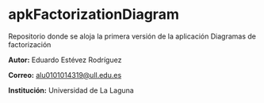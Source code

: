 # apkFactorizationDiagram

Repositorio donde se aloja la primera versión de la aplicación Diagramas de factorización

**Autor:** Eduardo Estévez Rodríguez

**Correo:** alu0101014319@ull.edu.es

**Institución:** Universidad de La Laguna
